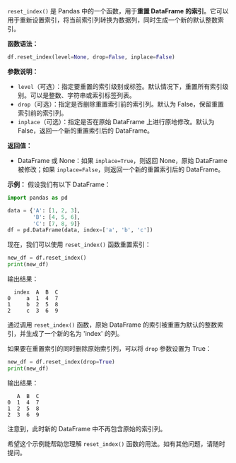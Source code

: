 `reset_index()` 是 Pandas 中的一个函数，用于**重置 DataFrame 的索引**。它可以用于重新设置索引，将当前索引列转换为数据列，同时生成一个新的默认整数索引。

**函数语法：**
```python
df.reset_index(level=None, drop=False, inplace=False)
```

**参数说明：**
- `level`（可选）：指定要重置的索引级别或标签。默认情况下，重置所有索引级别。可以是整数、字符串或索引标签列表。
- `drop`（可选）：指定是否删除重置索引前的索引列。默认为 False，保留重置索引前的索引列。
- `inplace`（可选）：指定是否在原始 DataFrame 上进行原地修改。默认为 False，返回一个新的重置索引后的 DataFrame。

**返回值：**
- DataFrame 或 None：如果 `inplace=True`，则返回 None，原始 DataFrame 被修改；如果 `inplace=False`，则返回一个新的重置索引后的 DataFrame。

**示例：**
假设我们有以下 DataFrame：
```python
import pandas as pd

data = {'A': [1, 2, 3],
        'B': [4, 5, 6],
        'C': [7, 8, 9]}
df = pd.DataFrame(data, index=['a', 'b', 'c'])
```

现在，我们可以使用 `reset_index()` 函数重置索引：
```python
new_df = df.reset_index()
print(new_df)
```

输出结果：
```
  index  A  B  C
0     a  1  4  7
1     b  2  5  8
2     c  3  6  9
```

通过调用 `reset_index()` 函数，原始 DataFrame 的索引被重置为默认的整数索引，并生成了一个新的名为 'index' 的列。

如果要在重置索引的同时删除原始索引列，可以将 `drop` 参数设置为 True：
```python
new_df = df.reset_index(drop=True)
print(new_df)
```

输出结果：
```
   A  B  C
0  1  4  7
1  2  5  8
2  3  6  9
```

注意到，此时新的 DataFrame 中不再包含原始的索引列。

希望这个示例能帮助您理解 `reset_index()` 函数的用法。如有其他问题，请随时提问。